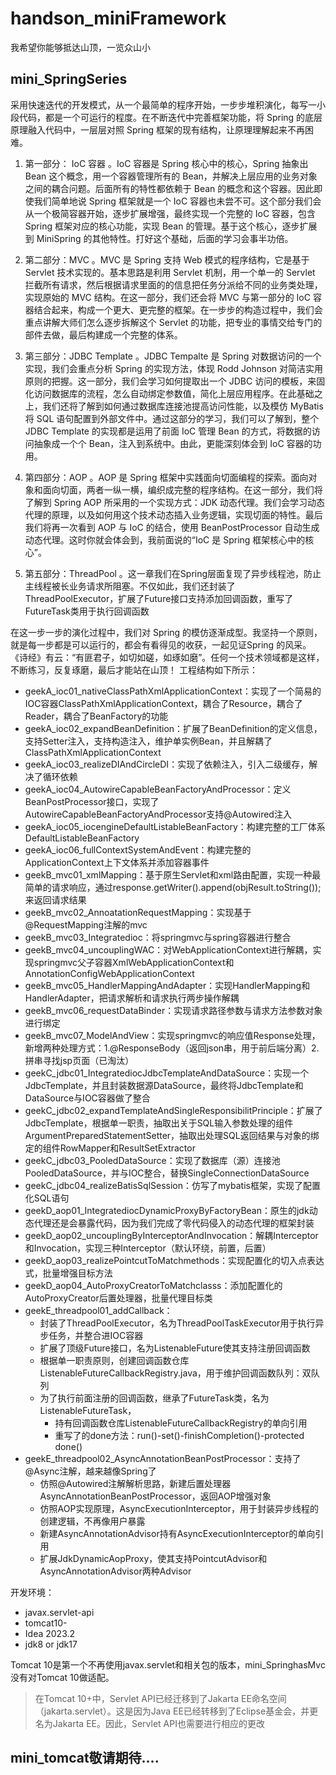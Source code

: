 # handson_miniFramework
我希望你能够抵达山顶，一览众山小
## mini_SpringSeries

采用快速迭代的开发模式，从一个最简单的程序开始，一步步堆积演化，每写一小段代码，都是一个可运行的程度。在不断迭代中完善框架功能，将 Spring 的底层原理融入代码中，一层层对照 Spring 框架的现有结构，让原理理解起来不再困难。
1. 第一部分： IoC 容器 。IoC 容器是 Spring 核心中的核心，Spring 抽象出 Bean 这个概念，用一个容器管理所有的 Bean，并解决上层应用的业务对象之间的耦合问题。后面所有的特性都依赖于 Bean 的概念和这个容器。因此即使我们简单地说 Spring 框架就是一个 IoC 容器也未尝不可。这个部分我们会从一个极简容器开始，逐步扩展增强，最终实现一个完整的 IoC 容器，包含 Spring 框架对应的核心功能，实现 Bean 的管理。基于这个核心，逐步扩展到 MiniSpring 的其他特性。打好这个基础，后面的学习会事半功倍。
   
2. 第二部分：MVC 。MVC 是 Spring 支持 Web 模式的程序结构，它是基于 Servlet 技术实现的。基本思路是利用 Servlet 机制，用一个单一的 Servlet 拦截所有请求，然后根据请求里面的的信息把任务分派给不同的业务类处理，实现原始的 MVC 结构。在这一部分，我们还会将 MVC 与第一部分的 IoC 容器结合起来，构成一个更大、更完整的框架。在一步步的构造过程中，我们会重点讲解大师们怎么逐步拆解这个 Servlet 的功能，把专业的事情交给专门的部件去做，最后构建成一个完整的体系。

3. 第三部分：JDBC Template 。JDBC Tempalte 是 Spring 对数据访问的一个实现，我们会重点分析 Spring 的实现方法，体现 Rodd Johnson 对简洁实用原则的把握。这一部分，我们会学习如何提取出一个 JDBC 访问的模板，来固化访问数据库的流程，怎么自动绑定参数值，简化上层应用程序。在此基础之上，我们还将了解到如何通过数据库连接池提高访问性能，以及模仿 MyBatis 将 SQL 语句配置到外部文件中。通过这部分的学习，我们可以了解到，整个 JDBC Template 的实现都是运用了前面 IoC 管理 Bean 的方式，将数据的访问抽象成一个个 Bean，注入到系统中。由此，更能深刻体会到 IoC 容器的功用。

4. 第四部分：AOP 。AOP 是 Spring 框架中实践面向切面编程的探索。面向对象和面向切面，两者一纵一横，编织成完整的程序结构。在这一部分，我们将了解到 Spring AOP 所采用的一个实现方式：JDK 动态代理。我们会学习动态代理的原理，以及如何用这个技术动态插入业务逻辑，实现切面的特性。最后我们将再一次看到 AOP 与 IoC 的结合，使用 BeanPostProcessor 自动生成动态代理。这时你就会体会到，我前面说的“IoC 是 Spring 框架核心中的核心”。

5. 第五部分：ThreadPool 。这一章我们在Spring层面复现了异步线程池，防止主线程被长业务请求所阻塞。不仅如此，我们还封装了ThreadPoolExecutor，扩展了Future接口支持添加回调函数，重写了FutureTask类用于执行回调函数
    
在这一步一步的演化过程中，我们对 Spring 的模仿逐渐成型。我坚持一个原则，就是每一步都是可以运行的，都会有看得见的收获，一起见证Spring 的风采。 《诗经》有云：“有匪君子，如切如磋，如琢如磨”。任何一个技术领域都是这样，不断练习，反复琢磨，最后才能站在山顶！ 工程结构如下所示：

- geekA_ioc01_nativeClassPathXmlApplicationContext：实现了一个简易的IOC容器ClassPathXmlApplicationContext，耦合了Resource，耦合了Reader，耦合了BeanFactory的功能
- geekA_ioc02_expandBeanDefinition：扩展了BeanDefinition的定义信息，支持Setter注入，支持构造注入，维护单实例Bean，并且解耦了ClassPathXmlApplicationContext
- geekA_ioc03_realizeDIAndCircleDI：实现了依赖注入，引入二级缓存，解决了循环依赖
- geekA_ioc04_AutowireCapableBeanFactoryAndProcessor：定义BeanPostProcessor接口，实现了AutowireCapableBeanFactoryAndProcessor支持@Autowired注入
- geekA_ioc05_iocengineDefaultListableBeanFactory：构建完整的工厂体系DefaultListableBeanFactory
- geekA_ioc06_fullContextSystemAndEvent：构建完整的ApplicationContext上下文体系并添加容器事件
- geekB_mvc01_xmlMapping：基于原生Servlet和xml路由配置，实现一种最简单的请求响应，通过response.getWriter().append(objResult.toString());来返回请求结果
- geekB_mvc02_AnnoatationRequestMapping：实现基于@RequestMapping注解的mvc
- geekB_mvc03_Integratedioc：将springmvc与spring容器进行整合
- geekB_mvc04_uncouplingWAC：对WebApplicationContext进行解耦，实现springmvc父子容器XmlWebApplicationContext和AnnotationConfigWebApplicationContext
- geekB_mvc05_HandlerMappingAndAdapter：实现HandlerMapping和HandlerAdapter，把请求解析和请求执行两步操作解耦
- geekB_mvc06_requestDataBinder：实现请求路径参数与请求方法参数对象进行绑定
- geekB_mvc07_ModelAndView：实现springmvc的响应值Response处理，新增两种处理方式：1.@ResponseBody（返回json串，用于前后端分离）2.拼串寻找jsp页面（已淘汰）
- geekC_jdbc01_IntegratediocJdbcTemplateAndDataSource：实现一个JdbcTemplate，并且封装数据源DataSource，最终将JdbcTemplate和DataSource与IOC容器做了整合
- geekC_jdbc02_expandTemplateAndSingleResponsibilitPrinciple：扩展了JdbcTemplate，根据单一职责，抽取出关于SQL输入参数处理的组件ArgumentPreparedStatementSetter，抽取出处理SQL返回结果与对象的绑定的组件RowMapper和ResultSetExtractor
- geekC_jdbc03_PooledDataSource：实现了数据库（源）连接池PooledDataSource，并与IOC整合，替换SingleConnectionDataSource
- geekC_jdbc04_realizeBatisSqlSession：仿写了mybatis框架，实现了配置化SQL语句
- geekD_aop01_IntegratediocDynamicProxyByFactoryBean：原生的jdk动态代理还是会暴露代码，因为我们完成了零代码侵入的动态代理的框架封装
- geekD_aop02_uncouplingByInterceptorAndInvocation：解耦Interceptor和Invocation，实现三种Interceptor（默认环绕，前置，后置）
- geekD_aop03_realizePointcutToMatchmethods：实现配置化的切入点表达式，批量增强目标方法
- geekD_aop04_AutoProxyCreatorToMatchclasss：添加配置化的AutoProxyCreator后置处理器，批量代理目标类
- geekE_threadpool01_addCallback：
  - 封装了ThreadPoolExecutor，名为ThreadPoolTaskExecutor用于执行异步任务，并整合进IOC容器
  - 扩展了顶级Future接口，名为ListenableFuture使其支持注册回调函数
  - 根据单一职责原则，创建回调函数仓库ListenableFutureCallbackRegistry.java，用于维护回调函数队列：双队列
  - 为了执行前面注册的回调函数，继承了FutureTask类，名为ListenableFutureTask，
    - 持有回调函数仓库ListenableFutureCallbackRegistry的单向引用
    - 重写了的done方法：run()-set()-finishCompletion()-protected done()
- geekE_threadpool02_AsyncAnnotationBeanPostProcessor：支持了@Async注解，越来越像Spring了
  - 仿照@Autowired注解解析思路，新建后置处理器AsyncAnnotationBeanPostProcessor，返回AOP增强对象
  - 仿照AOP实现原理，AsyncExecutionInterceptor，用于封装异步线程的创建逻辑，不再像用户暴露
  - 新建AsyncAnnotationAdvisor持有AsyncExecutionInterceptor的单向引用
  - 扩展JdkDynamicAopProxy，使其支持PointcutAdvisor和AsyncAnnotationAdvisor两种Advisor

开发环境：
- javax.servlet-api
- tomcat10-
- Idea 2023.2
- jdk8 or jdk17

Tomcat 10是第一个不再使用javax.servlet和相关包的版本，mini_SpringhasMvc没有对Tomcat 10做适配。
> 在Tomcat 10+中，Servlet API已经迁移到了Jakarta EE命名空间（jakarta.servlet）。这是因为Java EE已经转移到了Eclipse基金会，并更名为Jakarta EE。因此，Servlet API也需要进行相应的更改

## mini_tomcat敬请期待....
